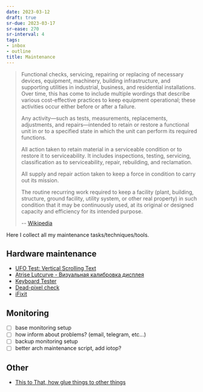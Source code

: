 ```yaml
---
date: 2023-03-12
draft: true
sr-due: 2023-03-17
sr-ease: 270
sr-interval: 4
tags:
- inbox
- outline
title: Maintenance
---
```


> Functional checks, servicing, repairing or replacing of necessary devices,
> equipment, machinery, building infrastructure, and supporting utilities in
> industrial, business, and residential installations. Over time, this has
> come to include multiple wordings that describe various cost-effective
> practices to keep equipment operational; these activities occur either
> before or after a failure.
>
> Any activity—such as tests, measurements, replacements, adjustments, and
> repairs—intended to retain or restore a functional unit in or to a specified
> state in which the unit can perform its required functions.
>
> All action taken to retain material in a serviceable condition or to restore
> it to serviceability. It includes inspections, testing, servicing,
> classification as to serviceability, repair, rebuilding, and reclamation.
>
> All supply and repair action taken to keep a force in condition to carry out
> its mission.
>
> The routine recurring work required to keep a facility (plant, building,
> structure, ground facility, utility system, or other real property) in such
> condition that it may be continuously used, at its original or designed
> capacity and efficiency for its intended purpose.
>
> -- [Wikipedia](https://en.wikipedia.org/wiki/Maintenance)

Here I collect all my maintenance tasks/techniques/tools.

## Hardware maintenance


- [UFO Test: Vertical Scrolling Text](https://www.testufo.com/framerates-text)
- [Atrise Lutcurve - Визуальная калибровка дисплея](http://www.atrise.com/lutcurve/ru/)
- [Keyboard Tester](https://www.keyboardtester.com/tester.html)
- [Dead-pixel check](http://lcdtech.info/en/tests/dead.pixel.htm)
- [iFixit](https://www.ifixit.com/)

## Monitoring


- [ ] base monitoring setup
- [ ] how inform about problems? (email, telegram, etc...)
- [ ] backup monitoring setup
- [ ] better arch maintenance script, add iotop?

## Other


- [This to That, how glue things to other things](http://www.thistothat.com/)